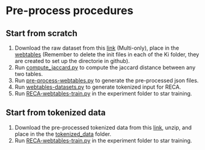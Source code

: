 # Pre-process procedures

## Start from scratch
1. Download the raw dataset from this [link](https://github.com/megagonlabs/sato/tree/master/table_data) (Multi-only), place in the [webtables](https://github.com/RECA-paper/RECA/tree/main/WebTables/data/webtables) (Remember to delete the init files in each of the Ki folder, they are created to set up the directorie in github).
2. Run [compute_jaccard.py](https://github.com/RECA-paper/RECA/blob/main/WebTables/pre-process/compute_jaccard.py) to compute the jaccard distance between any two tables.
3. Run [pre-process-webtables.py](https://github.com/RECA-paper/RECA/blob/main/WebTables/pre-process/pre-process-webtables.py) to generate the pre-processed json files.
4. Run [webtables-datasets.py](https://github.com/RECA-paper/RECA/blob/main/WebTables/pre-process/webtables-datasets.py) to generate tokenized input for RECA.
5. Run [RECA-webtables-train.py](https://github.com/RECA-paper/RECA/blob/main/WebTables/experiment/RECA-webtables-train.py) in the experiment folder to star training.

## Start from tokenized data
1. Download the pre-processed tokenized data from this [link](https://drive.google.com/file/d/1wo6QMjUdWsb6-5kczqZMy_89gstw7BfV/view?usp=sharing), unzip, and place in the the [tokenized_data](https://github.com/RECA-paper/RECA/tree/main/WebTables/data/tokenized_data) folder.
2. Run [RECA-webtables-train.py](https://github.com/RECA-paper/RECA/blob/main/WebTables/experiment/RECA-webtables-train.py) in the experiment folder to star training.
